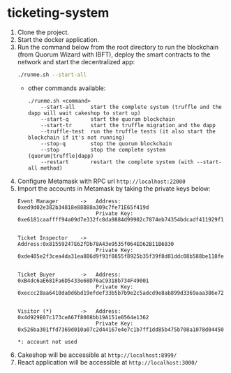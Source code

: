 # ticketing-system
1. Clone the project.
2. Start the docker application.
3. Run the command below from the root directory to run the blockchain (from Quorum Wizard with IBFT), deploy the smart contracts to the network and start the decentralized app:
    ```sh
    ./runme.sh --start-all
    ```
   - other commands available:
        ```
        ./runme.sh <command>
            --start-all     start the complete system (truffle and the dapp will wait cakeshop to start up)
            --start-q       start the quorum blockchain
            --start-tr      start the truffle migration and the dapp
            --truffle-test  run the truffle tests (it also start the blockchain if it's not running)
            --stop-q        stop the quorum blockchain
            --stop          stop the complete system (quorum|truffle|dapp)
            --restart       restart the complete system (with --start-all method)
        ``` 
4. Configure Metamask with RPC url `http://localhost:22000`
5. Import the accounts in Metamask by taking the private keys below:
    ```
    Event Manager       ->   Address: 0xed9d02e382b34818e88B88a309c7fe71E65f419d
                             Private Key: 0xe6181caaffff94a09d7e332fc8da9884d99902c7874eb74354bdcadf411929f1


    Ticket Inspector    ->   Address:0x81559247E62fDb78A43e9535f064ED62B11B6830
                             Private Key: 0xde405e2f3cea4da31ea886d9f93f8855f8925b35f39f8d01ddc08b588be118fe


    Ticket Buyer        ->   Address: 0xB4dc6aE681Fa6D5433e68D76aC9318b734F49001
                             Private Key: 0xeccc28aa6410da0d6bd19efdef33b5b7b9e2c5adcd9e8ab899d3369aaa386e72
                                

    Visitor (*)         ->   Address: 0x4d929E07c173ceA67f8008bb19A151e0564e1362
                             Private Key: 0x526ba301ffd7369d010a07c2d44167e4e7c1b7ff1dd85b475b708a1078d04450
    
    *: account not used
    ```
6. Cakeshop will be accessible at `http://localhost:8999/`
8. React application will be accessible at `http://localhost:3000/`